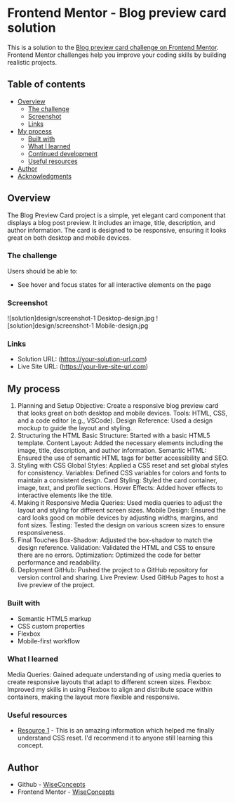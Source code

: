 # Frontend Mentor - Blog preview card solution

This is a solution to the [Blog preview card challenge on Frontend Mentor](https://www.frontendmentor.io/challenges/blog-preview-card-ckPaj01IcS). Frontend Mentor challenges help you improve your coding skills by building realistic projects.

## Table of contents

- [Overview](#overview)
  - [The challenge](#the-challenge)
  - [Screenshot](#screenshot)
  - [Links](#links)
- [My process](#my-process)
  - [Built with](#built-with)
  - [What I learned](#what-i-learned)
  - [Continued development](#continued-development)
  - [Useful resources](#useful-resources)
- [Author](#author)
- [Acknowledgments](#acknowledgments)

## Overview

The Blog Preview Card project is a simple, yet elegant card component that displays a blog post preview. It includes an image, title, description, and author information. The card is designed to be responsive, ensuring it looks great on both desktop and mobile devices.

### The challenge

Users should be able to:

- See hover and focus states for all interactive elements on the page

### Screenshot

![solution]design/screenshot-1 Desktop-design.jpg
![solution]design/screenshot-1 Mobile-design.jpg

### Links

- Solution URL: (<https://your-solution-url.com>)
- Live Site URL: (<https://your-live-site-url.com>)

## My process

1. Planning and Setup
   Objective: Create a responsive blog preview card that looks great on both desktop and mobile devices.
   Tools: HTML, CSS, and a code editor (e.g., VSCode).
   Design Reference: Used a design mockup to guide the layout and styling.
2. Structuring the HTML
   Basic Structure: Started with a basic HTML5 template.
   Content Layout: Added the necessary elements including the image, title, description, and author information.
   Semantic HTML: Ensured the use of semantic HTML tags for better accessibility and SEO.
3. Styling with CSS
   Global Styles: Applied a CSS reset and set global styles for consistency.
   Variables: Defined CSS variables for colors and fonts to maintain a consistent design.
   Card Styling: Styled the card container, image, text, and profile sections.
   Hover Effects: Added hover effects to interactive elements like the title.
4. Making it Responsive
   Media Queries: Used media queries to adjust the layout and styling for different screen sizes.
   Mobile Design: Ensured the card looks good on mobile devices by adjusting widths, margins, and font sizes.
   Testing: Tested the design on various screen sizes to ensure responsiveness.
5. Final Touches
   Box-Shadow: Adjusted the box-shadow to match the design reference.
   Validation: Validated the HTML and CSS to ensure there are no errors.
   Optimization: Optimized the code for better performance and readability.
6. Deployment
   GitHub: Pushed the project to a GitHub repository for version control and sharing.
   Live Preview: Used GitHub Pages to host a live preview of the project.

### Built with

- Semantic HTML5 markup
- CSS custom properties
- Flexbox
- Mobile-first workflow

### What I learned

Media Queries: Gained adequate understanding of using media queries to create responsive layouts that adapt to different screen sizes.
Flexbox: Improved my skills in using Flexbox to align and distribute space within containers, making the layout more flexible and responsive.

### Useful resources

- [Resource 1](https://github.com/necolas/normalize.css/?tab=readme-ov-file) - This is an amazing information which helped me finally understand CSS reset. I'd recommend it to anyone still learning this concept.

## Author

- Github - [WiseConcepts](https://github.com/wisecrac)
- Frontend Mentor - [WiseConcepts](https://www.frontendmentor.io/profile/wisecrac)
